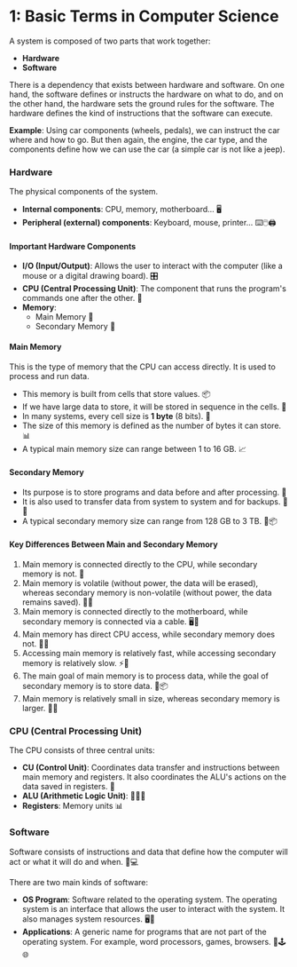 
#  1:  Basic Terms in Computer Science


A system is composed of two parts that work together:
- **Hardware**
- **Software**

There is a dependency that exists between hardware and software.
On one hand, the software defines or instructs the hardware on what to do, and on the other hand, the hardware sets the ground rules for the software. The hardware defines the kind of instructions that the software can execute.

**Example**: Using car components (wheels, pedals), we can instruct the car where and how to go. But then again, the engine, the car type, and the components define how we can use the car (a simple car is not like a jeep).

### Hardware

The physical components of the system.
- **Internal components**: CPU, memory, motherboard... 🖥️
- **Peripheral (external) components**: Keyboard, mouse, printer... ⌨️🖱️🖨️

#### Important Hardware Components

- **I/O (Input/Output)**: Allows the user to interact with the computer (like a mouse or a digital drawing board). 🎛️
- **CPU (Central Processing Unit)**: The component that runs the program's commands one after the other. 💽
- **Memory**: 
    - Main Memory 🧠
    - Secondary Memory 💾

#### Main Memory

This is the type of memory that the CPU can access directly. It is used to process and run data.
- This memory is built from cells that store values. 📦
- If we have large data to store, it will be stored in sequence in the cells. 🔗
- In many systems, every cell size is **1 byte** (8 bits). 🧩
- The size of this memory is defined as the number of bytes it can store. 📊
- A typical main memory size can range between 1 to 16 GB. 📈

#### Secondary Memory

- Its purpose is to store programs and data before and after processing. 📂
- It is also used to transfer data from system to system and for backups. 🚚🔄
- A typical secondary memory size can range from 128 GB to 3 TB. 💽📦

#### Key Differences Between Main and Secondary Memory

1. Main memory is connected directly to the CPU, while secondary memory is not. 🔌
2. Main memory is volatile (without power, the data will be erased), whereas secondary memory is non-volatile (without power, the data remains saved). 🔋💾
3. Main memory is connected directly to the motherboard, while secondary memory is connected via a cable. 🖥️🔌
4. Main memory has direct CPU access, while secondary memory does not. 🧠💾
5. Accessing main memory is relatively fast, while accessing secondary memory is relatively slow. ⚡🐢
6. The main goal of main memory is to process data, while the goal of secondary memory is to store data. 🧠📦
7. Main memory is relatively small in size, whereas secondary memory is larger. 📏📐

### CPU (Central Processing Unit)

The CPU consists of three central units:
- **CU (Control Unit)**: Coordinates data transfer and instructions between main memory and registers. It also coordinates the ALU's actions on the data saved in registers. 🔄
- **ALU (Arithmetic Logic Unit)**: 📐➕➖
- **Registers**: Memory units 📊

### Software

Software consists of instructions and data that define how the computer will act or what it will do and when. 📜💻

There are two main kinds of software:
- **OS Program**: Software related to the operating system. The operating system is an interface that allows the user to interact with the system. It also manages system resources. 🖥️🔧
- **Applications**: A generic name for programs that are not part of the operating system. For example, word processors, games, browsers. 📱🕹️🌐


